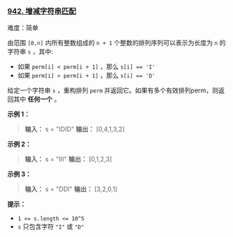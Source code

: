 ### [942\. 增减字符串匹配](https://leetcode.cn/problems/di-string-match/)

难度：简单

由范围 `[0,n]` 内所有整数组成的 `n + 1` 个整数的排列序列可以表示为长度为 `n` 的字符串 `s` ，其中:

- 如果 `perm[i] < perm[i + 1]` ，那么 `s[i] == 'I'`
- 如果 `perm[i] > perm[i + 1]` ，那么 `s[i] == 'D'`

给定一个字符串 `s` ，重构排列 `perm` 并返回它。如果有多个有效排列perm，则返回其中 **任何一个** 。

**示例 1：**

> **输入：** s = "IDID"
> **输出：** [0,4,1,3,2]

**示例 2：**

> **输入：** s = "III"
> **输出：** [0,1,2,3]

**示例 3：**

> **输入：** s = "DDI"
> **输出：** [3,2,0,1]

**提示：**

- `1 <= s.length <= 10^5`
- `s` 只包含字符 `"I"` 或 `"D"`
